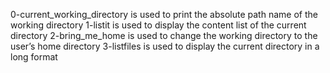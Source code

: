 0-current_working_directory is used to print the absolute path name of the working directory
1-listit is used to display the content list of the current directory
2-bring_me_home is used to change the working directory to the user’s home directory
3-listfiles is used to display the current directory in a long format
